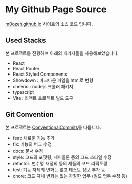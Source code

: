# My Github Page Source

[m0ozeh.github.io](https://m0ozeh.github.io) 사이트의 소스 코드 입니다.

## Used Stacks

본 프로젝트를 진행하며 아래의 패키지들을 사용해보았습니다.

- React
- React Router
- React Styled Components
- Showdown : 마크다운 파일을 html로 변형
- cheerio : nodejs 크롤러 패키지
- typescript
- Vite : 리액트 프로젝트 빌드 도구

## Git Convention

본 프로젝트는 [ConventionalCommits](https://www.conventionalcommits.org/en/v1.0.0/)를 따릅니다.

- feat: 새로운 기능 추가
- fix: 기능의 버그 수정
- docs: 문서 수정
- style: 코드의 포맷팅, 세미콜론 등의 코드 스타일 수정
- refactor: 변수명 재정의 등의 제품의 코드 리팩토링
- test: 기능 자체의 변화는 없고 테스트 정보 추가 등
- chore: 코드 자체 변화는 없는 자잘한 업무 (빌드 업무 수정 등)